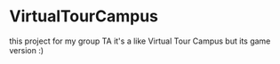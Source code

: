 # VirtualTourCampus
this project for my group TA it's a like Virtual Tour Campus but its game version :)
